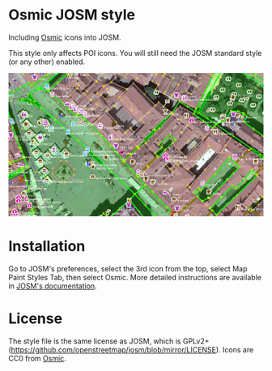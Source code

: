 # Osmic JOSM style

Including [Osmic](https://github.com/gmgeo/osmic) icons into JOSM.

This style only affects POI icons. You will still need the JOSM standard style (or any other) enabled.

![Osmic JOSM Style Preview](https://github.com/gmgeo/osmic-josm-style/raw/master/preview.jpg "Preview")

# Installation

Go to JOSM's preferences, select the 3rd icon from the top, select Map Paint Styles Tab, then select Osmic.
More detailed instructions are available in [JOSM's documentation](http://josm.openstreetmap.de/wiki/Styles).

# License

The style file is the same license as JOSM, which is GPLv2+ (https://github.com/openstreetmap/josm/blob/mirror/LICENSE).
Icons are CC0 from [Osmic](https://github.com/gmgeo/osmic).
